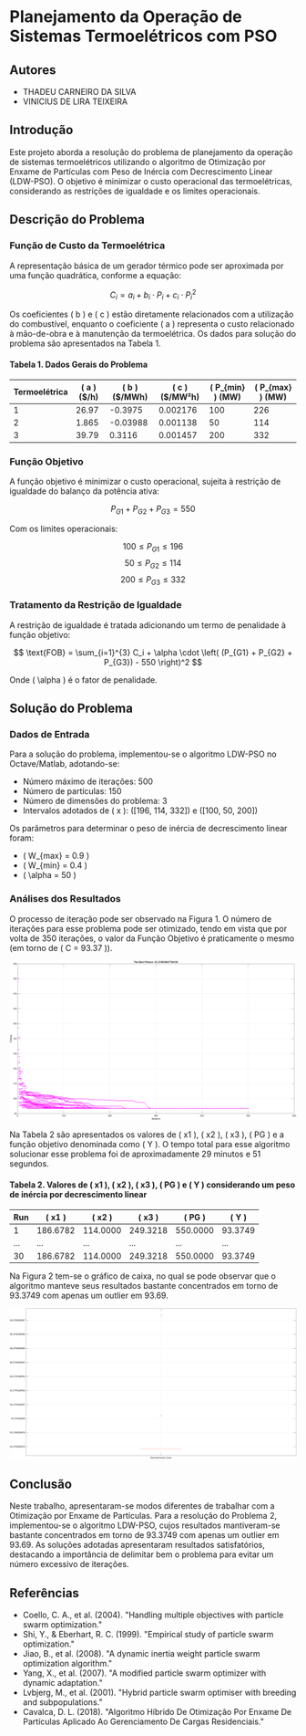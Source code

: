 # Planejamento da Operação de Sistemas Termoelétricos com PSO

## Autores
- THADEU CARNEIRO DA SILVA 
- VINICIUS DE LIRA TEIXEIRA

## Introdução
Este projeto aborda a resolução do problema de planejamento da operação de sistemas termoelétricos utilizando o algoritmo de Otimização por Enxame de Partículas com Peso de Inércia com Decrescimento Linear (LDW-PSO). O objetivo é minimizar o custo operacional das termoelétricas, considerando as restrições de igualdade e os limites operacionais.

## Descrição do Problema
### Função de Custo da Termoelétrica
A representação básica de um gerador térmico pode ser aproximada por uma função quadrática, conforme a equação:

$$ C_i = a_i + b_i \cdot P_i + c_i \cdot P_i^2 $$

Os coeficientes \( b \) e \( c \) estão diretamente relacionados com a utilização do combustível, enquanto o coeficiente \( a \) representa o custo relacionado à mão-de-obra e à manutenção da termoelétrica. Os dados para solução do problema são apresentados na Tabela 1.

#### Tabela 1. Dados Gerais do Problema
| Termoelétrica | \( a \) (\$/h) | \( b \) (\$/MWh) | \( c \) (\$/MW²h) | \( P_{min} \) (MW) | \( P_{max} \) (MW) |
|---------------|----------------|------------------|-------------------|--------------------|--------------------|
| 1             | 26.97          | -0.3975          | 0.002176          | 100                | 226                |
| 2             | 1.865          | -0.03988         | 0.001138          | 50                 | 114                |
| 3             | 39.79          | 0.3116           | 0.001457          | 200                | 332                |

### Função Objetivo
A função objetivo é minimizar o custo operacional, sujeita à restrição de igualdade do balanço da potência ativa:

$$ P_{G1} + P_{G2} + P_{G3} = 550 $$

Com os limites operacionais:

$$ 100 \leq P_{G1} \leq 196 $$
$$ 50 \leq P_{G2} \leq 114 $$
$$ 200 \leq P_{G3} \leq 332 $$

### Tratamento da Restrição de Igualdade
A restrição de igualdade é tratada adicionando um termo de penalidade à função objetivo:

$$ \text{FOB} = \sum_{i=1}^{3} C_i + \alpha \cdot \left( (P_{G1} + P_{G2} + P_{G3}) - 550 \right)^2 $$

Onde \( \alpha \) é o fator de penalidade.

## Solução do Problema

### Dados de Entrada
Para a solução do problema, implementou-se o algoritmo LDW-PSO no Octave/Matlab, adotando-se:
- Número máximo de iterações: 500
- Número de partículas: 150
- Número de dimensões do problema: 3
- Intervalos adotados de \( x \): \([196, 114, 332]\) e \([100, 50, 200]\)

Os parâmetros para determinar o peso de inércia de decrescimento linear foram:
- \( W_{max} = 0.9 \)
- \( W_{min} = 0.4 \)
- \( \alpha = 50 \)

### Análises dos Resultados
O processo de iteração pode ser observado na Figura 1. O número de iterações para esse problema pode ser otimizado, tendo em vista que por volta de 350 iterações, o valor da Função Objetivo é praticamente o mesmo (em torno de \( C = 93.37 \)).

![Texto Alternativo](Figure_100.png)

Na Tabela 2 são apresentados os valores de \( x1 \), \( x2 \), \( x3 \), \( PG \) e a função objetivo denominada como \( Y \). O tempo total para esse algoritmo solucionar esse problema foi de aproximadamente 29 minutos e 51 segundos.

#### Tabela 2. Valores de \( x1 \), \( x2 \), \( x3 \), \( PG \) e \( Y \) considerando um peso de inércia por decrescimento linear
| Run | \( x1 \) | \( x2 \) | \( x3 \) | \( PG \) | \( Y \) |
|-----|----------|----------|----------|----------|---------|
|  1  | 186.6782 | 114.0000 | 249.3218 | 550.0000 | 93.3749 |
| ... | ...      | ...      | ...      | ...      | ...     |
|  30 | 186.6782 | 114.0000 | 249.3218 | 550.0000 | 93.3749 |

Na Figura 2 tem-se o gráfico de caixa, no qual se pode observar que o algoritmo manteve seus resultados bastante concentrados em torno de 93.3749 com apenas um outlier em 93.69.

![Texto Alternativo](Figure_200.png)

## Conclusão
Neste trabalho, apresentaram-se modos diferentes de trabalhar com a Otimização por Enxame de Partículas. Para a resolução do Problema 2, implementou-se o algoritmo LDW-PSO, cujos resultados mantiveram-se bastante concentrados em torno de 93.3749 com apenas um outlier em 93.69. As soluções adotadas apresentaram resultados satisfatórios, destacando a importância de delimitar bem o problema para evitar um número excessivo de iterações.

## Referências
- Coello, C. A., et al. (2004). "Handling multiple objectives with particle swarm optimization."
- Shi, Y., & Eberhart, R. C. (1999). "Empirical study of particle swarm optimization."
- Jiao, B., et al. (2008). "A dynamic inertia weight particle swarm optimization algorithm."
- Yang, X., et al. (2007). "A modified particle swarm optimizer with dynamic adaptation."
- Lvbjerg, M., et al. (2001). "Hybrid particle swarm optimiser with breeding and subpopulations."
- Cavalca, D. L. (2018). "Algoritmo Híbrido De Otimização Por Enxame De Partículas Aplicado Ao Gerenciamento De Cargas Residenciais."
